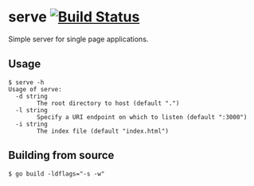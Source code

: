 # serve [![Build Status](https://travis-ci.org/ttgint/serve.svg?branch=master)](https://travis-ci.org/ttgint/serve)

Simple server for single page applications.

## Usage

```
$ serve -h
Usage of serve:
  -d string
        The root directory to host (default ".")
  -l string
        Specify a URI endpoint on which to listen (default ":3000")
  -i string
        The index file (default "index.html")
```

## Building from source

`$ go build -ldflags="-s -w"`
